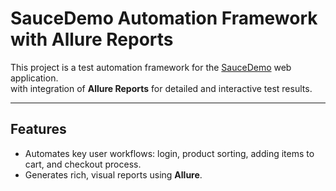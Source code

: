 # SauceDemo Automation Framework with Allure Reports

This project is a test automation framework for the [SauceDemo](https://www.saucedemo.com) web application.  
 with integration of **Allure Reports** for detailed and interactive test results.

---

## Features

- Automates key user workflows: login, product sorting, adding items to cart, and checkout process.
- Generates rich, visual reports using **Allure**.


